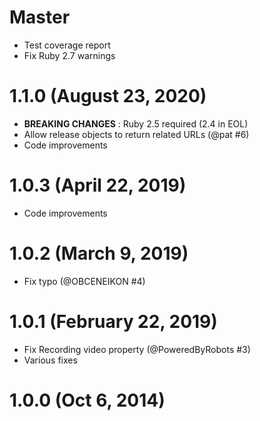 # Master

* Test coverage report
* Fix Ruby 2.7 warnings

# 1.1.0 (August 23, 2020)

* **BREAKING CHANGES** : Ruby 2.5 required (2.4 in EOL)
* Allow release objects to return related URLs (@pat #6)
* Code improvements

# 1.0.3 (April 22, 2019)

* Code improvements

# 1.0.2 (March 9, 2019)

* Fix typo (@OBCENEIKON #4)

# 1.0.1 (February 22, 2019)

* Fix Recording video property (@PoweredByRobots #3)
* Various fixes

# 1.0.0 (Oct 6, 2014)
